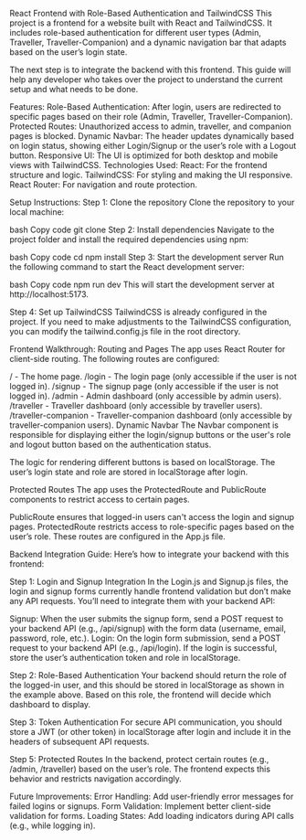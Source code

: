 React Frontend with Role-Based Authentication and TailwindCSS
This project is a frontend for a website built with React and TailwindCSS. It includes role-based authentication for different user types (Admin, Traveller, Traveller-Companion) and a dynamic navigation bar that adapts based on the user’s login state.

The next step is to integrate the backend with this frontend. This guide will help any developer who takes over the project to understand the current setup and what needs to be done.

Features:
Role-Based Authentication: After login, users are redirected to specific pages based on their role (Admin, Traveller, Traveller-Companion).
Protected Routes: Unauthorized access to admin, traveller, and companion pages is blocked.
Dynamic Navbar: The header updates dynamically based on login status, showing either Login/Signup or the user’s role with a Logout button.
Responsive UI: The UI is optimized for both desktop and mobile views with TailwindCSS.
Technologies Used:
React: For the frontend structure and logic.
TailwindCSS: For styling and making the UI responsive.
React Router: For navigation and route protection.

Setup Instructions:
Step 1: Clone the repository
Clone the repository to your local machine:

bash
Copy code
git clone <repository-url>
Step 2: Install dependencies
Navigate to the project folder and install the required dependencies using npm:

bash
Copy code
cd <project-folder>
npm install
Step 3: Start the development server
Run the following command to start the React development server:

bash
Copy code
npm run dev
This will start the development server at http://localhost:5173.

Step 4: Set up TailwindCSS
TailwindCSS is already configured in the project. If you need to make adjustments to the TailwindCSS configuration, you can modify the tailwind.config.js file in the root directory.

Frontend Walkthrough:
Routing and Pages
The app uses React Router for client-side routing. The following routes are configured:

/ - The home page.
/login - The login page (only accessible if the user is not logged in).
/signup - The signup page (only accessible if the user is not logged in).
/admin - Admin dashboard (only accessible by admin users).
/traveller - Traveller dashboard (only accessible by traveller users).
/traveller-companion - Traveller-companion dashboard (only accessible by traveller-companion users).
Dynamic Navbar
The Navbar component is responsible for displaying either the login/signup buttons or the user's role and logout button based on the authentication status.

The logic for rendering different buttons is based on localStorage. The user’s login state and role are stored in localStorage after login.

Protected Routes
The app uses the ProtectedRoute and PublicRoute components to restrict access to certain pages.

PublicRoute ensures that logged-in users can't access the login and signup pages.
ProtectedRoute restricts access to role-specific pages based on the user’s role.
These routes are configured in the App.js file.

Backend Integration Guide:
Here’s how to integrate your backend with this frontend:

Step 1: Login and Signup Integration
In the Login.js and Signup.js files, the login and signup forms currently handle frontend validation but don’t make any API requests. You’ll need to integrate them with your backend API:

Signup: When the user submits the signup form, send a POST request to your backend API (e.g., /api/signup) with the form data (username, email, password, role, etc.).
Login: On the login form submission, send a POST request to your backend API (e.g., /api/login). If the login is successful, store the user’s authentication token and role in localStorage.

Step 2: Role-Based Authentication
Your backend should return the role of the logged-in user, and this should be stored in localStorage as shown in the example above. Based on this role, the frontend will decide which dashboard to display.

Step 3: Token Authentication
For secure API communication, you should store a JWT (or other token) in localStorage after login and include it in the headers of subsequent API requests.

Step 5: Protected Routes
In the backend, protect certain routes (e.g., /admin, /traveller) based on the user’s role. The frontend expects this behavior and restricts navigation accordingly.

Future Improvements:
Error Handling: Add user-friendly error messages for failed logins or signups.
Form Validation: Implement better client-side validation for forms.
Loading States: Add loading indicators during API calls (e.g., while logging in).

